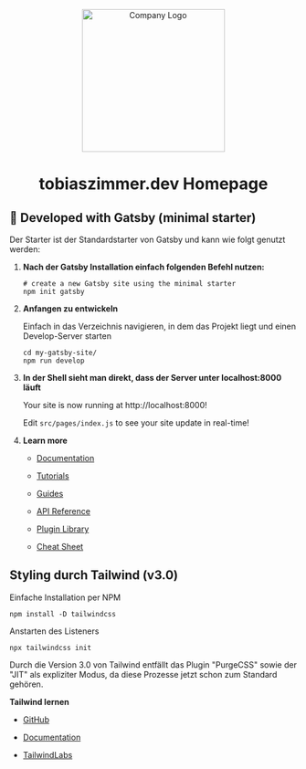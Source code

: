 <p align="center">
  <a href="https://gatsbysampleprojectmain.gatsbyjs.io/">
    <img alt="Company Logo" src="https://gatsbysampleprojectmain.gatsbyjs.io/static/logo_transparent-5fbf2d5c36134c03c74da2dde51329a4.png" width="250" />
  </a>
</p>
<h1 align="center">
  tobiaszimmer.dev Homepage
</h1>

## 🚀 Developed with Gatsby (minimal starter)

Der Starter ist der Standardstarter von Gatsby und kann wie folgt genutzt werden:

1.  **Nach der Gatsby Installation einfach folgenden Befehl nutzen:**

    ```shell
    # create a new Gatsby site using the minimal starter
    npm init gatsby
    ```

2.  **Anfangen zu entwickeln**

    Einfach in das Verzeichnis navigieren, in dem das Projekt liegt und einen Develop-Server starten

    ```shell
    cd my-gatsby-site/
    npm run develop
    ```

3.  **In der Shell sieht man direkt, dass der Server unter localhost:8000 läuft**

    Your site is now running at http://localhost:8000!

    Edit `src/pages/index.js` to see your site update in real-time!

4.  **Learn more**

    - [Documentation](https://www.gatsbyjs.com/docs/?utm_source=starter&utm_medium=readme&utm_campaign=minimal-starter)

    - [Tutorials](https://www.gatsbyjs.com/tutorial/?utm_source=starter&utm_medium=readme&utm_campaign=minimal-starter)

    - [Guides](https://www.gatsbyjs.com/tutorial/?utm_source=starter&utm_medium=readme&utm_campaign=minimal-starter)

    - [API Reference](https://www.gatsbyjs.com/docs/api-reference/?utm_source=starter&utm_medium=readme&utm_campaign=minimal-starter)

    - [Plugin Library](https://www.gatsbyjs.com/plugins?utm_source=starter&utm_medium=readme&utm_campaign=minimal-starter)

    - [Cheat Sheet](https://www.gatsbyjs.com/docs/cheat-sheet/?utm_source=starter&utm_medium=readme&utm_campaign=minimal-starter)

## Styling durch Tailwind (v3.0)

Einfache Installation per NPM

```shell
npm install -D tailwindcss
```

Anstarten des Listeners

```shell
npx tailwindcss init
```

Durch die Version 3.0 von Tailwind entfällt das Plugin "PurgeCSS" sowie der "JIT" als expliziter Modus, da diese Prozesse jetzt schon zum Standard gehören.

**Tailwind lernen**

- [GitHub](https://github.com/tailwindlabs/tailwindcss)

- [Documentation](https://tailwindcss.com/docs/installation)

- [TailwindLabs](https://www.youtube.com/channel/UCOe-8z68tgw9ioqVvYM4ddQ)
